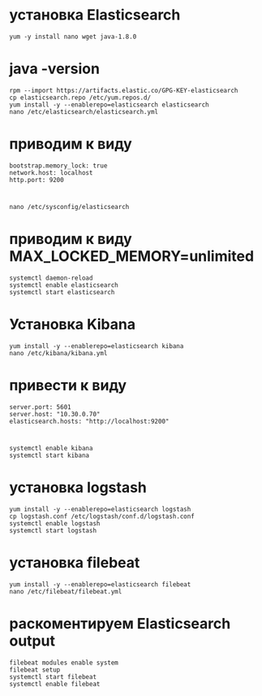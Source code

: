 # установка Elasticsearch
    yum -y install nano wget java-1.8.0
 # java -version
    rpm --import https://artifacts.elastic.co/GPG-KEY-elasticsearch
    cp elasticsearch.repo /etc/yum.repos.d/
    yum install -y --enablerepo=elasticsearch elasticsearch
    nano /etc/elasticsearch/elasticsearch.yml
 # приводим к виду
    bootstrap.memory_lock: true
    network.host: localhost
    http.port: 9200
 #
    nano /etc/sysconfig/elasticsearch
 # приводим к виду MAX_LOCKED_MEMORY=unlimited
    systemctl daemon-reload
    systemctl enable elasticsearch
    systemctl start elasticsearch
# Установка Kibana
    yum install -y --enablerepo=elasticsearch kibana
    nano /etc/kibana/kibana.yml
 # привести к виду
    server.port: 5601
    server.host: "10.30.0.70"
    elasticsearch.hosts: "http://localhost:9200"
 #
    systemctl enable kibana
    systemctl start kibana
# установка logstash
    yum install -y --enablerepo=elasticsearch logstash
    cp logstash.conf /etc/logstash/conf.d/logstash.conf
    systemctl enable logstash
    systemctl start logstash
# установка filebeat
    yum install -y --enablerepo=elasticsearch filebeat
    nano /etc/filebeat/filebeat.yml
 # раскоментируем Elasticsearch output
    filebeat modules enable system
    filebeat setup
    systemctl start filebeat
    systemctl enable filebeat
    

    
